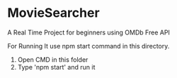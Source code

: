 # MovieSearcher
A Real Time Project for beginners using OMDb Free API

For Running It use npm start command in this directory.

1. Open CMD in this folder
2. Type 'npm start' and run it